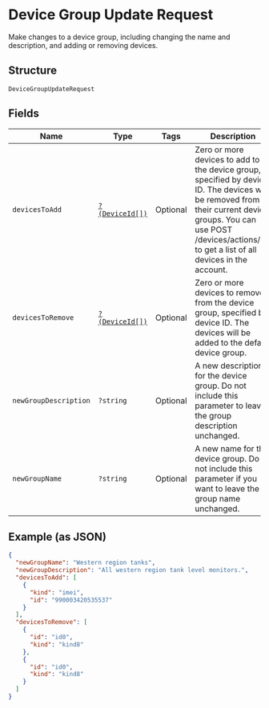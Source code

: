 
# Device Group Update Request

Make changes to a device group, including changing the name and description, and adding or removing devices.

## Structure

`DeviceGroupUpdateRequest`

## Fields

| Name | Type | Tags | Description | Getter | Setter |
|  --- | --- | --- | --- | --- | --- |
| `devicesToAdd` | [`?(DeviceId[])`](../../doc/models/device-id.md) | Optional | Zero or more devices to add to the device group, specified by device ID. The devices will be removed from their current device groups. You can use POST /devices/actions/list to get a list of all devices in the account. | getDevicesToAdd(): ?array | setDevicesToAdd(?array devicesToAdd): void |
| `devicesToRemove` | [`?(DeviceId[])`](../../doc/models/device-id.md) | Optional | Zero or more devices to remove from the device group, specified by device ID. The devices will be added to the default device group. | getDevicesToRemove(): ?array | setDevicesToRemove(?array devicesToRemove): void |
| `newGroupDescription` | `?string` | Optional | A new description for the device group. Do not include this parameter to leave the group description unchanged. | getNewGroupDescription(): ?string | setNewGroupDescription(?string newGroupDescription): void |
| `newGroupName` | `?string` | Optional | A new name for the device group. Do not include this parameter if you want to leave the group name unchanged. | getNewGroupName(): ?string | setNewGroupName(?string newGroupName): void |

## Example (as JSON)

```json
{
  "newGroupName": "Western region tanks",
  "newGroupDescription": "All western region tank level monitors.",
  "devicesToAdd": [
    {
      "kind": "imei",
      "id": "990003420535537"
    }
  ],
  "devicesToRemove": [
    {
      "id": "id0",
      "kind": "kind8"
    },
    {
      "id": "id0",
      "kind": "kind8"
    }
  ]
}
```

